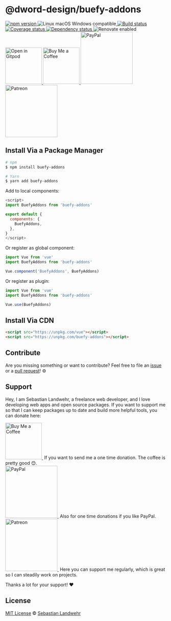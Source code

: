 <!-- TITLE/ -->
# @dword-design/buefy-addons
<!-- /TITLE -->

<!-- BADGES/ -->
  <p>
    <a href="https://npmjs.org/package/@dword-design/buefy-addons">
      <img
        src="https://img.shields.io/npm/v/@dword-design/buefy-addons.svg"
        alt="npm version"
      >
    </a><img src="https://img.shields.io/badge/os-linux%20%7C%C2%A0macos%20%7C%C2%A0windows-blue" alt="Linux macOS Windows compatible"><a href="https://github.com/dword-design/buefy-addons/actions">
      <img
        src="https://github.com/dword-design/buefy-addons/workflows/build/badge.svg"
        alt="Build status"
      >
    </a><a href="https://codecov.io/gh/dword-design/buefy-addons">
      <img
        src="https://codecov.io/gh/dword-design/buefy-addons/branch/master/graph/badge.svg"
        alt="Coverage status"
      >
    </a><a href="https://david-dm.org/dword-design/buefy-addons">
      <img src="https://img.shields.io/david/dword-design/buefy-addons" alt="Dependency status">
    </a><img src="https://img.shields.io/badge/renovate-enabled-brightgreen" alt="Renovate enabled"><br/><a href="https://gitpod.io/#https://github.com/dword-design/buefy-addons">
      <img
        src="https://gitpod.io/button/open-in-gitpod.svg"
        alt="Open in Gitpod"
        width="114"
      >
    </a><a href="https://www.buymeacoffee.com/dword">
      <img
        src="https://www.buymeacoffee.com/assets/img/guidelines/download-assets-sm-2.svg"
        alt="Buy Me a Coffee"
        width="114"
      >
    </a><a href="https://paypal.me/SebastianLandwehr">
      <img
        src="https://sebastianlandwehr.com/images/paypal.svg"
        alt="PayPal"
        width="163"
      >
    </a><a href="https://www.patreon.com/dworddesign">
      <img
        src="https://sebastianlandwehr.com/images/patreon.svg"
        alt="Patreon"
        width="163"
      >
    </a>
</p>
<!-- /BADGES -->

<!-- DESCRIPTION/ -->

<!-- /DESCRIPTION -->

<!-- INSTALL/ -->
## Install Via a Package Manager
```bash
# npm
$ npm install buefy-addons

# Yarn
$ yarn add buefy-addons
```

Add to local components:

```js
<script>
import BuefyAddons from 'buefy-addons'

export default {
  components: {
    BuefyAddons,
  },
}
</script>
```

Or register as global component:

```js
import Vue from 'vue'
import BuefyAddons from 'buefy-addons'

Vue.component('BuefyAddons', BuefyAddons)
```

Or register as plugin:

```js
import Vue from 'vue'
import BuefyAddons from 'buefy-addons'

Vue.use(BuefyAddons)
```

## Install Via CDN

```html
<script src="https://unpkg.com/vue"></script>
<script src="https://unpkg.com/buefy-addons"></script>
```
<!-- /INSTALL -->

<!-- LICENSE/ -->
## Contribute

Are you missing something or want to contribute? Feel free to file an [issue](https://github.com/dword-design/buefy-addons/issues) or a [pull request](https://github.com/dword-design/buefy-addons/pulls)! ⚙️

## Support

Hey, I am Sebastian Landwehr, a freelance web developer, and I love developing web apps and open source packages. If you want to support me so that I can keep packages up to date and build more helpful tools, you can donate here:

<p>
  <a href="https://www.buymeacoffee.com/dword">
    <img
      src="https://www.buymeacoffee.com/assets/img/guidelines/download-assets-sm-2.svg"
      alt="Buy Me a Coffee"
      width="114"
    >
  </a>&nbsp;If you want to send me a one time donation. The coffee is pretty good 😊.<br/>
  <a href="https://paypal.me/SebastianLandwehr">
    <img
      src="https://sebastianlandwehr.com/images/paypal.svg"
      alt="PayPal"
      width="163"
    >
  </a>&nbsp;Also for one time donations if you like PayPal.<br/>
  <a href="https://www.patreon.com/dworddesign">
    <img
      src="https://sebastianlandwehr.com/images/patreon.svg"
      alt="Patreon"
      width="163"
    >
  </a>&nbsp;Here you can support me regularly, which is great so I can steadily work on projects.
</p>

Thanks a lot for your support! ❤️

## License

[MIT License](https://opensource.org/licenses/MIT) © [Sebastian Landwehr](https://sebastianlandwehr.com)
<!-- /LICENSE -->
